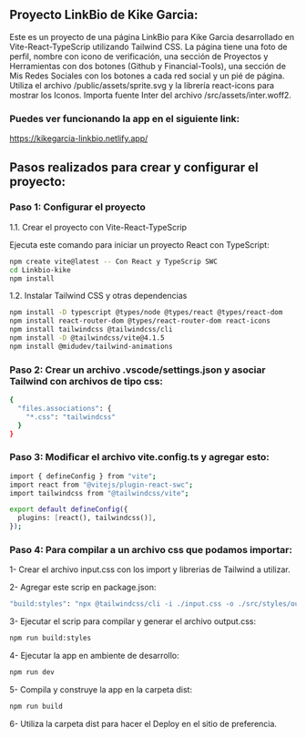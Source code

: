 ## Proyecto LinkBio de Kike Garcia:
Este es un proyecto de una página LinkBio para Kike Garcia desarrollado en Vite-React-TypeScrip utilizando Tailwind CSS. La página tiene una foto de perfil, nombre con icono de verificación, una sección de Proyectos y Herramientas con dos botones (Github y Financial-Tools), una sección de Mis Redes Sociales con los botones a cada red social y un pié de página. 
Utiliza el archivo /public/assets/sprite.svg y la librería react-icons para mostrar los Iconos.
Importa fuente Inter del archivo /src/assets/inter.woff2.

### Puedes ver funcionando la app en el siguiente link:
https://kikegarcia-linkbio.netlify.app/


## Pasos realizados para crear y configurar el proyecto:

### Paso 1: Configurar el proyecto

1.1. Crear el proyecto con Vite-React-TypeScrip

Ejecuta este comando para iniciar un proyecto React con TypeScript:

```bash
npm create vite@latest -- Con React y TypeScrip SWC
cd Linkbio-kike
npm install
```

1.2. Instalar Tailwind CSS y otras dependencias

```bash
npm install -D typescript @types/node @types/react @types/react-dom
npm install react-router-dom @types/react-router-dom react-icons
npm install tailwindcss @tailwindcss/cli
npm install -D @tailwindcss/vite@4.1.5
npm install @midudev/tailwind-animations
```

### Paso 2: Crear un archivo .vscode/settings.json y asociar Tailwind con archivos de tipo css:
```bash
{
  "files.associations": {
    "*.css": "tailwindcss"
  }
}
```

### Paso 3: Modificar el archivo vite.config.ts y agregar esto:
```bash
import { defineConfig } from "vite";
import react from "@vitejs/plugin-react-swc";
import tailwindcss from "@tailwindcss/vite";

export default defineConfig({
  plugins: [react(), tailwindcss()],
});
```

### Paso 4: Para compilar a un archivo css que podamos importar:
1- Crear el archivo input.css con los import y librerias de Tailwind a utilizar.

2- Agregar este scrip en package.json:
```bash
"build:styles": "npx @tailwindcss/cli -i ./input.css -o ./src/styles/output.css"
```

3- Ejecutar el scrip para compilar y generar el archivo output.css:
```bash
npm run build:styles
```

4- Ejecutar la app en ambiente de desarrollo:
```bash
npm run dev
```

5- Compila y construye la app en la carpeta dist:
```bash
npm run build
```

6- Utiliza la carpeta dist para hacer el Deploy en el sitio de preferencia.
